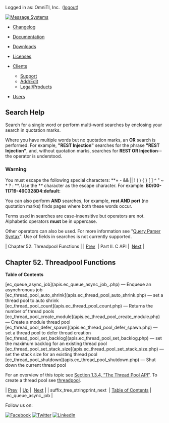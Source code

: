 Logged in as: OmniTI, Inc.  ([logout](https://support.messagesystems.com/logout.php))

[![Message Systems](https://support.messagesystems.com/images/ms-white205.png)](https://support.messagesystems.com/start.php) 

*   [Changelog](https://support.messagesystems.com/start.php?show=changelog)
*   [Documentation](https://support.messagesystems.com/docs/)
*   [Downloads](https://support.messagesystems.com/start.php)

*   [Licenses](https://support.messagesystems.com/license_summary.php)
*   <a href="">Clients</a>
    *   [Support](https://support.messagesystems.com/cs.php)
    *   [Add/Edit](https://support.messagesystems.com/edit_client.php)
    *   [Legal/Products](https://support.messagesystems.com/edit_products.php)
*   [Users](https://support.messagesystems.com/edit_customer.php)

## Search Help

Search for a single word or perform multi-word searches by enclosing your search in quotation marks.

Where you have multiple words but no quotation marks, an **OR** search is performed. For example, **"REST Injection"** searches for the phrase **"REST Injection"**, and, without quotation marks, searches for **REST OR Injection**--the operator is understood.

### Warning

You must escape the following special characters: **+ - && || ! ( ) { } [ ] ^ " ~ * ? : \**. Use the **\** character as the escape character. For example: **B0/00-11719-46C328D4\:default\:**

You can also perform **AND** searches, for example, **rest AND port** (no quotation marks) finds pages where both these words occur.

Terms used in searches are case-insensitive but operators are not. Alphabetic operators **must** be in uppercase.

Other operators can also be used. For more information see "[Query Parser Syntax](https://lucene.apache.org/core/old_versioned_docs/versions/3_0_0/queryparsersyntax.html)". Use of fields in searches is not currently supported.

| Chapter 52. Threadpool Functions |
| [Prev](apis.suffix_tree_stringprint_next.php)  | Part II. C API |  [Next](apis.ec_queue_async_job_.php) |

## Chapter 52. Threadpool Functions

**Table of Contents**

<dl class="toc">

<dt>[ec_queue_async_job](apis.ec_queue_async_job_.php) — Enqueue an asynchronous job</dt>

<dt>[ec_thread_pool_auto_shrink](apis.ec_thread_pool_auto_shrink.php) — set a thread pool to auto shrink</dt>

<dt>[ec_thread_pool_count](apis.ec_thread_pool_count.php) — Returns the number of thread pools</dt>

<dt>[ec_thread_pool_create_module](apis.ec_thread_pool_create_module.php) — Create a module thread pool</dt>

<dt>[ec_thread_pool_defer_spawn](apis.ec_thread_pool_defer_spawn.php) — set a thread pool to defer thread creation</dt>

<dt>[ec_thread_pool_set_backlog](apis.ec_thread_pool_set_backlog.php) — set the maximum backlog for an existing thread pool</dt>

<dt>[ec_thread_pool_set_stack_size](apis.ec_thread_pool_set_stack_size.php) — set the stack size for an existing thread pool</dt>

<dt>[ec_thread_pool_shutdown](apis.ec_thread_pool_shutdown.php) — Shut down the current thread pool</dt>

</dl>

For an overview of this topic see [Section 1.3.4, “The Thread Pool API”](arch.primary.apis.php#arch.threadpool "1.3.4. The Thread Pool API"). To create a thread pool see [threadpool](https://support.messagesystems.com/docs/web-ref/conf.ref.threadpool.php).

| [Prev](apis.suffix_tree_stringprint_next.php)  | [Up](pt.apis.php) |  [Next](apis.ec_queue_async_job_.php) |
| suffix_tree_stringprint_next  | [Table of Contents](index.php) |  ec_queue_async_job |

Follow us on:

[![Facebook](https://support.messagesystems.com/images/icon-facebook.png)](http://www.facebook.com/messagesystems) [![Twitter](https://support.messagesystems.com/images/icon-twitter.png)](http://twitter.com/#!/MessageSystems) [![LinkedIn](https://support.messagesystems.com/images/icon-linkedin.png)](http://www.linkedin.com/company/message-systems)